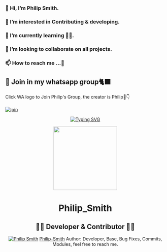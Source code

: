 ### 👋 Hi, I’m Philip Smith.
### 👀 I’m interested in Contributing & developing.
### 🌱 I’m currently learning 🤭🤭.
### 💞️ I’m looking to collaborate on all projects.
### 📫 How to reach me ...🤙

## 📢 Join in my whatsapp group🐈‍⬛
Click WA logo to Join Philip's Group, the creator is Philip🤭👇
    <br>
<br>
  [![join](https://github.com/Alien-alfa/PublicBot/blob/main/wlogo.svg.png)](https://chat.whatsapp.com/BzHIOupGLR53IACsSQHzZk)
  <div align="center">
       

<p align="center">
    <a href="https://github.com/Philipsmith617">
        <img
            src="https://readme-typing-svg.herokuapp.com?size=33&width=1000&lines=Welcome+To+my+Profile+Thank+You+For+Visiting...."
            alt="Typing SVG"
>
        </a>
</p>


<div align="center">
  <img src="https://www.linkpicture.com/q/Screenshot_20210918-111704_1.jpg" width="200" height="200">
  <h1>Philip_Smith</h1>
</div>
<p align="center">

## 👨‍💻 Developer & Contributor 👨‍💻

[![Philip Smith](https://github.com/Philipsmith617.png?size=100)](https://github.com/Philipsmith617)
[Philip-Smith](https://github.com/Philipsmith617)
Author: Developer, Base, Bug Fixes, Commits, Modules, feel free to reach me.
